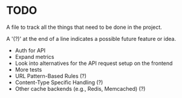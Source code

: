 # TODO

A file to track all the things that need to be done in the project.

A '(?)' at the end of a line indicates a possible future feature or idea.

- Auth for API
- Expand metrics
- Look into alternatives for the API request setup on the frontend
- More tests
- URL Pattern-Based Rules (?)
- Content-Type Specific Handling (?)
- Other cache backends (e.g., Redis, Memcached) (?)
